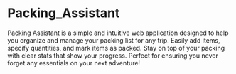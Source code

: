 # Packing_Assistant
Packing Assistant is a simple and intuitive web application designed to help you organize and manage your packing list for any trip. Easily add items, specify quantities, and mark items as packed. Stay on top of your packing with clear stats that show your progress. Perfect for ensuring you never forget any essentials on your next adventure!